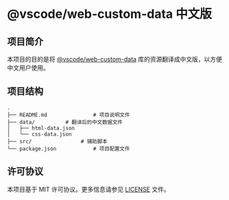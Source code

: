 # @vscode/web-custom-data 中文版

## 项目简介

本项目的目的是将 [@vscode/web-custom-data](https://github.com/microsoft/vscode-custom-data) 库的资源翻译成中文版，以方便中文用户使用。

## 项目结构

```
.
├── README.md               # 项目说明文件
├── data/          # 翻译后的中文数据文件
│   ├── html-data.json
│   └── css-data.json
├── src/                # 辅助脚本
└── package.json            # 项目配置文件
```

## 许可协议

本项目基于 MIT 许可协议。更多信息请参见 [LICENSE](./LICENSE) 文件。